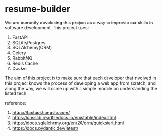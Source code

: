 # resume-builder

We are currently developing this project as a way to improvie our skills in software development. This project uses:
1. FastAPI
2. SQLite/Postgres
3. SQLAlchemy(ORM)
4. Celery
5. RabbitMQ
6. Redis Cache
7. Docker

The aim of this project is to make sure that each developer that involved in this project knows the process of developing a web app from scratch, and along the way, we will come up with a simple module on understanding the listed tech.

reference:
1. https://fastapi.tiangolo.com/
2. https://passlib.readthedocs.io/en/stable/index.html
3. https://docs.sqlalchemy.org/en/20/orm/quickstart.html
4. https://docs.pydantic.dev/latest/

